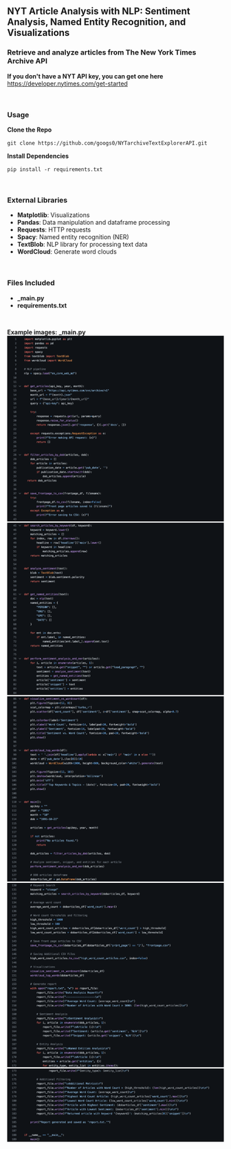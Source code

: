## NYT Article Analysis with NLP: Sentiment Analysis, Named Entity Recognition, and Visualizations
### Retrieve and analyze articles from The New York Times Archive API

**If you don't have a NYT API key, you can get one here**
https://developer.nytimes.com/get-started

<br>

### Usage
**Clone the Repo**
```
git clone https://github.com/googs0/NYTarchiveTextExplorerAPI.git
```

**Install Dependencies**
```
pip install -r requirements.txt
```

<br>

### External Libraries
- **Matplotlib**: Visualizations
- **Pandas**: Data manipulation and dataframe processing 
- **Requests**: HTTP requests
- **Spacy**: Named entity recognition (NER)
- **TextBlob**: NLP library for processing text data
- **WordCloud**: Generate word clouds

<br>

### Files Included
- **_main.py**
- **requirements.txt**

<br>

**Example images:**
**_main.py**
![NYT1](/assets/img/nyt1.png)
![NYT2](/assets/img/nyt2.png)
![NYT3](/assets/img/nyt3.png)
![NYT4](/assets/img/nyt4.png)
![NYT5](/assets/img/nyt5.png)
